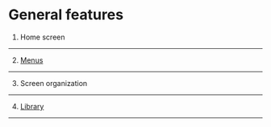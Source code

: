 <!--
parent: 'User Guide'
created_at: '2011-10-24 16:08:30'
updated_at: '2013-03-13 13:14:24'
authors:
    - 'Jérôme Bogaerts'
tags:
    - 'User Guide'
-->

General features
================

1. Home screen
------------------

2. [Menus](../general-features/menus.md)
------------

3. Screen organization
--------------------------

4. [Library](../general-features/library.md)
--------------

